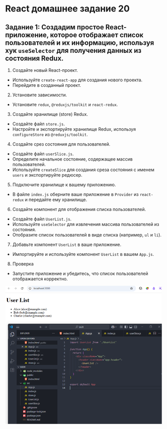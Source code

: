 # React домашнее задание 20


## Задание 1: Создадим простое React-приложение, которое отображает список пользователей и их информацию, используя хук `useSelector` для получения данных из состояния Redux.

1. Создайте новый React-проект.
- Используйте `create-react-app` для создания нового проекта.
- Перейдите в созданный проект.

2. Установите зависимости.
- Установите `redux`, `@reduxjs/toolkit` и `react-redux`.

3. Создайте хранилище (store) Redux.
- Создайте файл `store.js`.
- Настройте и экспортируйте хранилище Redux, используя `configureStore` из `@reduxjs/toolkit`.

4. Создайте срез состояния для пользователей.
- Создайте файл `userSlice.js`.
- Определите начальное состояние, содержащее массив пользователей.
- Используйте `createSlice` для создания среза состояния с именем `users` и экспортируйте редюсер.

5. Подключите хранилище к вашему приложению.
- В файле `index.js` оберните ваше приложение в `Provider` из `react-redux` и передайте ему хранилище.

6. Создайте компонент для отображения списка пользователей.
- Создайте файл `UserList.js`.
- Используйте `useSelector` для извлечения массива пользователей из состояния.
- Отобразите список пользователей в виде списка (например, `ul` и `li`).

7. Добавьте компонент `UserList` в ваше приложение.
- Импортируйте и используйте компонент `UserList` в вашем `App.js`.

8. Проверка
- Запустите приложение и убедитесь, что список пользователей отображается корректно.


![скриншот](./img01.png)

